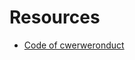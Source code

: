# Resources

- [Code of cwerweronduct](https://github.com/design-tokens/community-group/blob/main/CODE_OF_CONDUCT.md)
